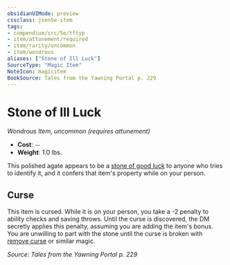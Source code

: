 ```yaml
---
obsidianUIMode: preview
cssclass: json5e-item
tags:
- compendium/src/5e/tftyp
- item/attunement/required
- item/rarity/uncommon
- item/wondrous
aliases: ["Stone of Ill Luck"]
SourceType: "Magic Item"
NoteIcon: magicitem
BookSource: Tales from the Yawning Portal p. 229
---
```

# Stone of Ill Luck
*Wondrous Item, uncommon (requires attunement)*  

- **Cost**: ⏤
- **Weight**: 1.0 lbs.

This polished agate appears to be a [stone of good luck](/2-Mechanics/CLI/items/stone-of-good-luck.md) to anyone who tries to identify it, and it confers that item's property while on your person.

## Curse

This item is cursed. While it is on your person, you take a -2 penalty to ability checks and saving throws. Until the curse is discovered, the DM secretly applies this penalty, assuming you are adding the item's bonus. You are unwilling to part with the stone until the curse is broken with [remove curse](/2-Mechanics/CLI/spells/remove-curse.md) or similar magic.

*Source: Tales from the Yawning Portal p. 229*